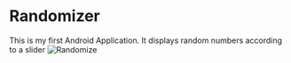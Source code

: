 # Randomizer
This is my first Android Application. It displays random numbers according to a slider
![Randomize](blob:https://web.whatsapp.com/a836ea9f-432c-4f0e-9e25-5c481194c2c0)
